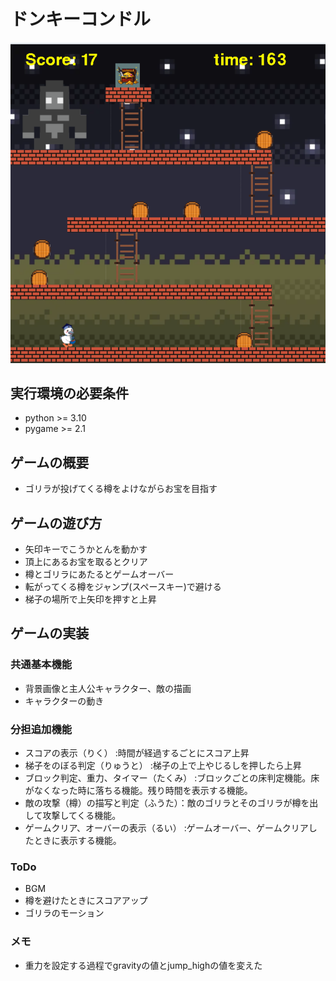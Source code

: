 # ドンキーコンドル
![title](fig/home.png)
## 実行環境の必要条件
* python >= 3.10
* pygame >= 2.1

## ゲームの概要
* ゴリラが投げてくる樽をよけながらお宝を目指す

## ゲームの遊び方
* 矢印キーでこうかとんを動かす
* 頂上にあるお宝を取るとクリア
* 樽とゴリラにあたるとゲームオーバー
* 転がってくる樽をジャンプ(スペースキー)で避ける
* 梯子の場所で上矢印を押すと上昇

## ゲームの実装
### 共通基本機能
* 背景画像と主人公キャラクター、敵の描画
* キャラクターの動き


### 分担追加機能
* スコアの表示（りく） :時間が経過するごとにスコア上昇
* 梯子をのぼる判定（りゅうと） :梯子の上で上やじるしを押したら上昇
* ブロック判定、重力、タイマー（たくみ） :ブロックごとの床判定機能。床がなくなった時に落ちる機能。残り時間を表示する機能。
* 敵の攻撃（樽）の描写と判定（ふうた）：敵のゴリラとそのゴリラが樽を出して攻撃してくる機能。
* ゲームクリア、オーバーの表示（るい） :ゲームオーバー、ゲームクリアしたときに表示する機能。

### ToDo
* BGM
* 樽を避けたときにスコアアップ
* ゴリラのモーション

### メモ
* 重力を設定する過程でgravityの値とjump_highの値を変えた
